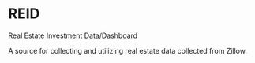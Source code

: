 # REID
Real Estate Investment Data/Dashboard

A source for collecting and utilizing real estate data collected from Zillow.
